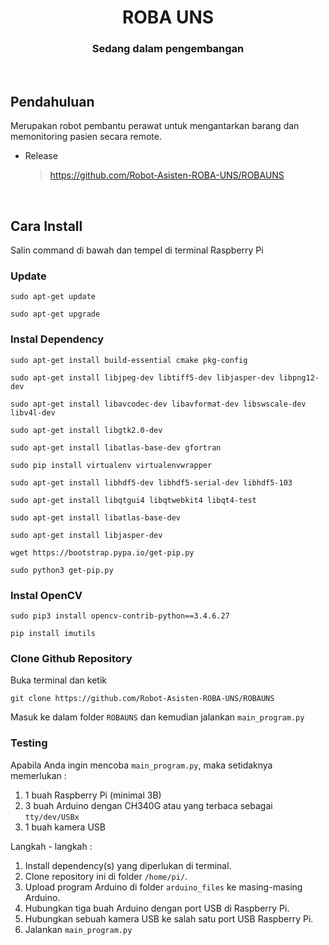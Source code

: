 <span align = "center">
  
# ROBA UNS

### Sedang dalam pengembangan
  
</span>

<br>

## Pendahuluan
Merupakan robot pembantu perawat untuk mengantarkan barang dan memonitoring pasien secara remote.

- Release
  > https://github.com/Robot-Asisten-ROBA-UNS/ROBAUNS

<br>

## Cara Install

Salin command di bawah dan tempel di terminal Raspberry Pi

### Update

```
sudo apt-get update
```
```
sudo apt-get upgrade
```

### Instal Dependency
```
sudo apt-get install build-essential cmake pkg-config
```
```
sudo apt-get install libjpeg-dev libtiff5-dev libjasper-dev libpng12-dev
```
```
sudo apt-get install libavcodec-dev libavformat-dev libswscale-dev libv4l-dev
```
```
sudo apt-get install libgtk2.0-dev
```
```
sudo apt-get install libatlas-base-dev gfortran
```
```
sudo pip install virtualenv virtualenvwrapper
```
```
sudo apt-get install libhdf5-dev libhdf5-serial-dev libhdf5-103 
```
```
sudo apt-get install libqtgui4 libqtwebkit4 libqt4-test 
```
```
sudo apt-get install libatlas-base-dev 
```
```
sudo apt-get install libjasper-dev 
```
```
wget https://bootstrap.pypa.io/get-pip.py 
```
```
sudo python3 get-pip.py 
```

### Instal OpenCV
```
sudo pip3 install opencv-contrib-python==3.4.6.27
```
```
pip install imutils
```

### Clone Github Repository
Buka terminal dan ketik
```
git clone https://github.com/Robot-Asisten-ROBA-UNS/ROBAUNS
```

Masuk ke dalam folder `ROBAUNS` dan kemudian jalankan `main_program.py`

### Testing
Apabila Anda ingin mencoba `main_program.py`, maka setidaknya memerlukan :
1. 1 buah Raspberry Pi (minimal 3B)
2. 3 buah Arduino dengan CH340G atau yang terbaca sebagai `tty/dev/USBx`
2. 1 buah kamera USB

Langkah - langkah :
1. Install dependency(s) yang diperlukan di terminal.
2. Clone repository ini di folder `/home/pi/`.
3. Upload program Arduino di folder `arduino_files` ke masing-masing Arduino.
4. Hubungkan tiga buah Arduino dengan port USB di Raspberry Pi.
5. Hubungkan sebuah kamera USB ke salah satu port USB Raspberry Pi.
6. Jalankan `main_program.py`
